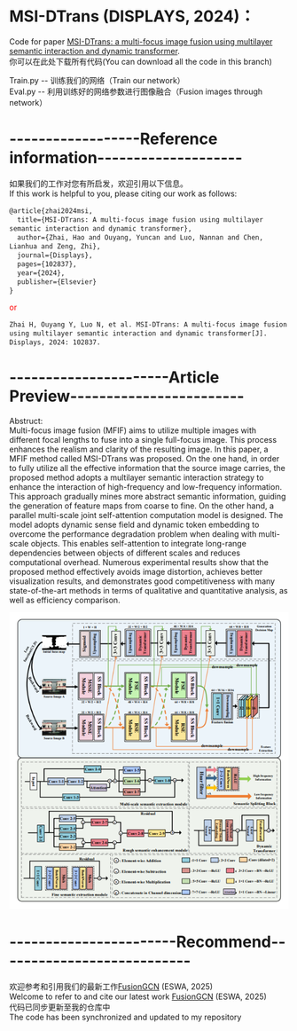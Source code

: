 # MSI-DTrans (DISPLAYS, 2024)：
Code for paper [MSI-DTrans: a multi-focus image fusion using multilayer semantic interaction and dynamic transformer](https://www.sciencedirect.com/science/article/abs/pii/S0141938224002014).  
你可以在此处下载所有代码(You can download all the code in this branch)  
  
Train.py -- 训练我们的网络（Train our network）  
Eval.py -- 利用训练好的网络参数进行图像融合（Fusion images through network）
  
# ------------------Reference information--------------------  
如果我们的工作对您有所启发，欢迎引用以下信息。  
If this work is helpful to you, please citing our work as follows:  
  
```  
@article{zhai2024msi,
  title={MSI-DTrans: A multi-focus image fusion using multilayer semantic interaction and dynamic transformer},  
  author={Zhai, Hao and Ouyang, Yuncan and Luo, Nannan and Chen, Lianhua and Zeng, Zhi},  
  journal={Displays},  
  pages={102837},  
  year={2024},  
  publisher={Elsevier}  
}
```
  
<p style="color:red">or</p>
  
```  
Zhai H, Ouyang Y, Luo N, et al. MSI-DTrans: A multi-focus image fusion using multilayer semantic interaction and dynamic transformer[J]. Displays, 2024: 102837.  
```  
  
# ----------------------Article Preview------------------------  
Abstruct:  
Multi-focus image fusion (MFIF) aims to utilize multiple images with different focal lengths to fuse into a single full-focus image. This process enhances the realism and clarity of the resulting image. In this paper, a MFIF method called MSI-DTrans was proposed. On the one hand, in order to fully utilize all the effective information that the source image carries, the proposed method adopts a multilayer semantic interaction strategy to enhance the interaction of high-frequency and low-frequency information. This approach gradually mines more abstract semantic information, guiding the generation of feature maps from coarse to fine. On the other hand, a parallel multi-scale joint self-attention computation model is designed. The model adopts dynamic sense field and dynamic token embedding to overcome the performance degradation problem when dealing with multi-scale objects. This enables self-attention to integrate long-range dependencies between objects of different scales and reduces computational overhead. Numerous experimental results show that the proposed method effectively avoids image distortion, achieves better visualization results, and demonstrates good competitiveness with many state-of-the-art methods in terms of qualitative and quantitative analysis, as well as efficiency comparison.  


<div align="center">
  <img src="figs/network.jpg"/>
</div>
  
# -----------------------Recommend---------------------------  
  
欢迎参考和引用我们的最新工作[FusionGCN](https://www.sciencedirect.com/science/article/pii/S0957417424025326) (ESWA, 2025)  
Welcome to refer to and cite our latest work [FusionGCN](https://www.sciencedirect.com/science/article/pii/S0957417424025326) (ESWA, 2025)  
代码已同步更新至我的仓库中  
The code has been synchronized and updated to my repository
